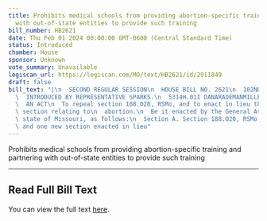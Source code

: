 ```yaml
---
title: Prohibits medical schools from providing abortion-specific training and partnering
  with out-of-state entities to provide such training
bill_number: HB2621
date: Thu Feb 01 2024 00:00:00 GMT-0600 (Central Standard Time)
status: Introduced
chamber: House
sponsor: Unknown
vote_summary: Unavailable
legiscan_url: https://legiscan.com/MO/text/HB2621/id/2911849
draft: false
bill_text: "|\n  SECOND REGULAR SESSION\n  HOUSE BILL NO. 2621\n  102ND GENERAL ASSEMBLY\n\
  \  INTRODUCED BY REPRESENTATIVE SPARKS.\n  5314H.01I DANARADEMANMILLER,ChiefClerk\n\
  \  AN ACT\n  To repeal section 188.020, RSMo, and to enact in lieu thereof one new\
  \ section relating to\n  abortion.\n  Be it enacted by the General Assembly of the\
  \ state of Missouri, as follows:\n  Section A. Section 188.020, RSMo, is repealed\
  \ and one new section enacted in lieu"
---
```

Prohibits medical schools from providing abortion-specific training and partnering with out-of-state entities to provide such training

---

## Read Full Bill Text

You can view the full text [here](https://legiscan.com/MO/text/HB2621/id/2911849).
